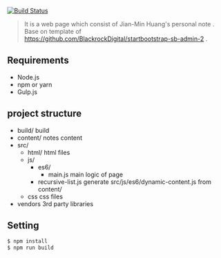 [![Build Status](https://travis-ci.org/Jian-Min-Huang/Jian-Min-Huang-Note.svg?branch=master)](https://travis-ci.org/Jian-Min-Huang/Jian-Min-Huang-Note)

> It is a web page which consist of Jian-Min Huang's personal note .
Base on template of https://github.com/BlackrockDigital/startbootstrap-sb-admin-2 .

## Requirements
* Node.js
* npm or yarn
* Gulp.js

## project structure
* build/                    build
* content/                  notes content
* src/
  * html/                   html files
  * js/
     * es6/
       * main.js            main logic of page
     * recursive-list.js    generate src/js/es6/dynamic-content.js from content/
  * css                     css files
* vendors                   3rd party libraries

## Setting
```sh
$ npm install
$ npm run build
```